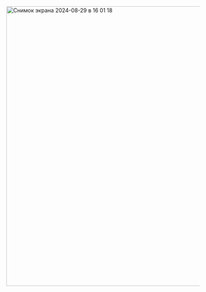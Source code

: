 <img width="731" alt="Снимок экрана 2024-08-29 в 16 01 18" src="https://github.com/user-attachments/assets/e8ebc29a-d530-4637-a1a9-33c2464fa172">

